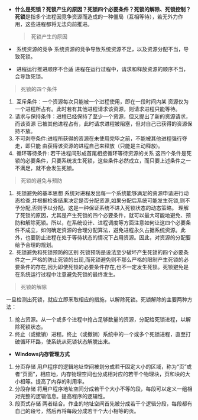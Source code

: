 - **什么是死锁？死锁产生的原因？死锁四个必要条件？死锁的解除、死锁控制？**
   **死锁**是指多个进程因竞争资源而造成的一种僵局（互相等待），若无外力作用，这些进程都将无法向前推进。   

  > ​     死锁产生的原因    

- ​    系统资源的竞争
   系统资源的竞争导致系统资源不足，以及资源分配不当，导致死锁。   

- ​    进程运行推进顺序不合适
   进程在运行过程中，请求和释放资源的顺序不当，会导致死锁。   

>    死锁的四个条件  

1. ​    互斥条件：一个资源每次只能被一个进程使用，即在一段时间内某 资源仅为一个进程所占有。此时若有其他进程请求该资源，则请求进程只能等待。   
2. ​    请求与保持条件：进程已经保持了至少一个资源，但又提出了新的资源请求，而该资源 已被其他进程占有，此时请求进程被阻塞，但对自己已获得的资源保持不放。   
3. ​    不可剥夺条件:进程所获得的资源在未使用完毕之前，不能被其他进程强行夺走，即只能 由获得该资源的进程自己来释放（只能是主动释放)。   
4. ​    循环等待条件: 若干进程间形成首尾相接循环等待资源的关系
    这四个条件是死锁的必要条件，只要系统发生死锁，这些条件必然成立，而只要上述条件之一不满足，就不会发生死锁。   

>    死锁的避免与预防  

1. ​    死锁避免的基本思想
    系统对进程发出每一个系统能够满足的资源申请进行动态检查,并根据检查结果决定是否分配资源,如果分配后系统可能发生死锁,则不予分配,否则予以分配。这是一种保证系统不进入死锁状态的动态策略。
    理解了死锁的原因，尤其是产生死锁的四个必要条件，就可以最大可能地避免、预防和解除死锁。所以，在系统设计、进程调度等方面注意如何让这四个必要条件不成立，如何确定资源的合理分配算法，避免进程永久占据系统资源。此外，也要防止进程在处于等待状态的情况下占用资源。因此，对资源的分配要给予合理的规划。   
2. ​    死锁避免和死锁预防的区别
    死锁预防是设法至少破坏产生死锁的四个必要条件之一,严格的防止死锁的出现,而死锁避免则不那么严格的限制产生死锁的必要条件的存在,因为即使死锁的必要条件存在,也不一定发生死锁。死锁避免是在系统运行过程中注意避免死锁的最终发生。   

>    死锁的解除  

  一旦检测出死锁，就应立即釆取相应的措施，以解除死锁。死锁解除的主要两种方法： 

1. ​    抢占资源。从一个或多个进程中抢占足够数量的资源，分配给死锁进程，以解除死锁状态。   
2. ​    终止（或撤销）进程。终止（或撤销）系统中的一个或多个死锁进程，直至打破循环环路，使系统从死锁状态解脱出来。   

-    **Windows内存管理方式**    

1.    分页存储
    用户程序的逻辑地址空间被划分成若干固定大小的区域，称为“页”或者“页面”，相应地，内存物理空间也分成相对应的若干个物理块，页和块的大小相等。提高了内存的利用率。    
2.    分段存储
    将用户程序地址空间分成若干个大小不等的段，每段可以定义一组相对完整的逻辑信息。提高程序的逻辑性。    
3.    段页式存储
    两者结合。作业的地址空间首先被分成若干个逻辑分段，每段都有自己的段号，然后再将每段分成若干个大小相等的页。